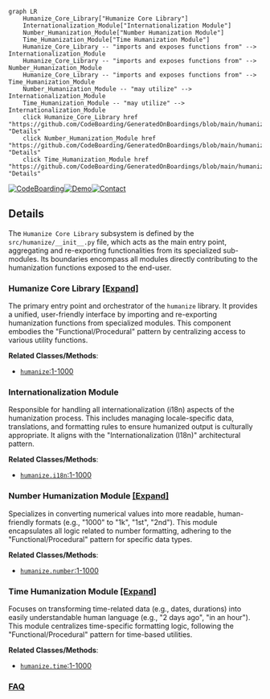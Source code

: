 ```mermaid
graph LR
    Humanize_Core_Library["Humanize Core Library"]
    Internationalization_Module["Internationalization Module"]
    Number_Humanization_Module["Number Humanization Module"]
    Time_Humanization_Module["Time Humanization Module"]
    Humanize_Core_Library -- "imports and exposes functions from" --> Internationalization_Module
    Humanize_Core_Library -- "imports and exposes functions from" --> Number_Humanization_Module
    Humanize_Core_Library -- "imports and exposes functions from" --> Time_Humanization_Module
    Number_Humanization_Module -- "may utilize" --> Internationalization_Module
    Time_Humanization_Module -- "may utilize" --> Internationalization_Module
    click Humanize_Core_Library href "https://github.com/CodeBoarding/GeneratedOnBoardings/blob/main/humanize/Humanize_Core_Library.md" "Details"
    click Number_Humanization_Module href "https://github.com/CodeBoarding/GeneratedOnBoardings/blob/main/humanize/Number_Humanization_Module.md" "Details"
    click Time_Humanization_Module href "https://github.com/CodeBoarding/GeneratedOnBoardings/blob/main/humanize/Time_Humanization_Module.md" "Details"
```

[![CodeBoarding](https://img.shields.io/badge/Generated%20by-CodeBoarding-9cf?style=flat-square)](https://github.com/CodeBoarding/GeneratedOnBoardings)[![Demo](https://img.shields.io/badge/Try%20our-Demo-blue?style=flat-square)](https://www.codeboarding.org/demo)[![Contact](https://img.shields.io/badge/Contact%20us%20-%20contact@codeboarding.org-lightgrey?style=flat-square)](mailto:contact@codeboarding.org)

## Details

The `Humanize Core Library` subsystem is defined by the `src/humanize/__init__.py` file, which acts as the main entry point, aggregating and re-exporting functionalities from its specialized sub-modules. Its boundaries encompass all modules directly contributing to the humanization functions exposed to the end-user.

### Humanize Core Library [[Expand]](./Humanize_Core_Library.md)
The primary entry point and orchestrator of the `humanize` library. It provides a unified, user-friendly interface by importing and re-exporting humanization functions from specialized modules. This component embodies the "Functional/Procedural" pattern by centralizing access to various utility functions.


**Related Classes/Methods**:

- <a href="https://github.com/jmoiron/humanize/blob/master/src/humanize/__init__.py#L1-L1000" target="_blank" rel="noopener noreferrer">`humanize`:1-1000</a>


### Internationalization Module
Responsible for handling all internationalization (i18n) aspects of the humanization process. This includes managing locale-specific data, translations, and formatting rules to ensure humanized output is culturally appropriate. It aligns with the "Internationalization (I18n)" architectural pattern.


**Related Classes/Methods**:

- <a href="https://github.com/jmoiron/humanize/blob/master/src/humanize/i18n.py#L1-L1000" target="_blank" rel="noopener noreferrer">`humanize.i18n`:1-1000</a>


### Number Humanization Module [[Expand]](./Number_Humanization_Module.md)
Specializes in converting numerical values into more readable, human-friendly formats (e.g., "1000" to "1k", "1st", "2nd"). This module encapsulates all logic related to number formatting, adhering to the "Functional/Procedural" pattern for specific data types.


**Related Classes/Methods**:

- <a href="https://github.com/jmoiron/humanize/blob/master/src/humanize/number.py#L1-L1000" target="_blank" rel="noopener noreferrer">`humanize.number`:1-1000</a>


### Time Humanization Module [[Expand]](./Time_Humanization_Module.md)
Focuses on transforming time-related data (e.g., dates, durations) into easily understandable human language (e.g., "2 days ago", "in an hour"). This module centralizes time-specific formatting logic, following the "Functional/Procedural" pattern for time-based utilities.


**Related Classes/Methods**:

- <a href="https://github.com/jmoiron/humanize/blob/master/src/humanize/time.py#L1-L1000" target="_blank" rel="noopener noreferrer">`humanize.time`:1-1000</a>




### [FAQ](https://github.com/CodeBoarding/GeneratedOnBoardings/tree/main?tab=readme-ov-file#faq)